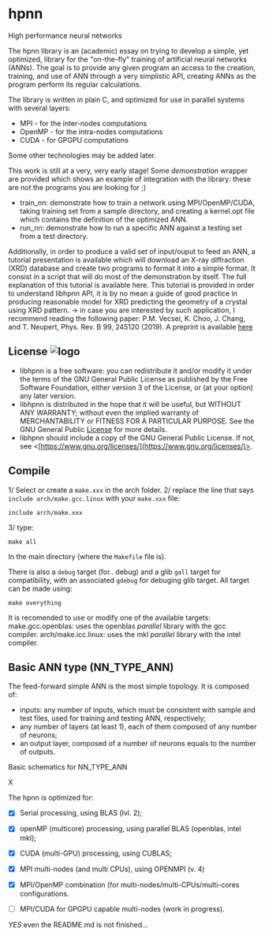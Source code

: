 # hpnn
High performance neural networks

The hpnn library is an (academic) essay on trying to develop a simple, yet optimized, library for the "on-the-fly" training of artificial neural networks (ANNs).
The goal is to provide any given program an access to the creation, training, and use of ANN through a very simplistic API, creating ANNs as the program perform its regular calculations.

The library is written in plain C, and optimized for use in parallel systems with several layers:
* MPI - for the inter-nodes computations
* OpenMP - for the intra-nodes computations
* CUDA - for GPGPU computations

Some other technologies may be added later.

This work is still at a very, very early stage!
Some _demonstration_ wrapper are provided which shows an example of integration with the library: these are not the programs you are looking for ;)
* train_nn: demonstrate how to train a network using MPI/OpenMP/CUDA, taking training set from a sample directory, and creating a kernel.opt file which contains the definition of the optimized ANN.
* run_nn: demonstrate how to run a specific ANN against a testing set from a test directory.

Additionally, in order to produce a valid set of input/ouput to feed an ANN, a tutorial presentation is available which will download an X-ray diffraction (XRD) database and create two programs to format it into a simple format. It consist in a script that will do most of the demonstration by itself. The full explanation of this tutorial is available here.
This tutorial is provided in order to understand libhpnn API, it is by no mean a guide of good practice in producing reasonable model for XRD predicting the geometry of a crystal using XRD pattern.
-> in case you are interested by such application, I recommend reading the following paper: 
P.M. Vecsei, K. Choo, J. Chang, and T. Neupert, Phys. Rev. B 99, 245120 (2019). A preprint is available [here](https://arxiv.org/abs/1812.05625)

## License ![logo](https://www.gnu.org/graphics/gplv3-or-later.png)

* libhpnn is a free software: you can redistribute it and/or modify it under the terms of the GNU General Public License as published by the Free Software Foundation, either version 3 of the License, or (at your option) any later version.
* libhpnn is distributed in the hope that it will be useful, but WITHOUT ANY WARRANTY; without even the implied warranty of MERCHANTABILITY or FITNESS FOR A PARTICULAR PURPOSE.  See the GNU General Public [License](LICENSE) for more details.
* libhpnn should include a copy of the GNU General Public License.  If not, see <[https://www.gnu.org/licenses/](https://www.gnu.org/licenses/)>.


## Compile

1/ Select or create a `make.xxx` in the arch folder.
2/ replace the line that says `include arch/make.gcc.linux` with your `make.xxx` file:
```
include arch/make.xxx
```
3/ type:
```
make all
```
In the main directory (where the `Makefile` file is).

There is also a `debug` target (for.. debug) and a glib `gall` target for compatibility, with an associated `gdebug` for debuging glib target.
All target can be made using:
```
make everything
```

It is recomended to use or modify one of the available targets:
make.gcc.openblas: uses the openblas _parallel_ library with the gcc compiler. 
arch/make.icc.linux: uses the mkl _parallel_ library with the intel compiler.


## Basic ANN type (NN\_TYPE\_ANN)

The feed-forward simple ANN is the most simple topology. It is composed of:
* inputs: any number of inputs, which must be consistent with sample and test files, used for training and testing ANN, respectively;
* any number of layers (at least 1), each of them composed of any number of neurons;
* an output layer, composed of a number of neurons equals to the number of outputs.

Basic schematics for NN\_TYPE\_ANN

X

The hpnn is optimized for:
- [x] Serial processing, using BLAS (lvl. 2);
- [x] openMP (multicore) processing, using parallel BLAS (openblas, intel mkl);
- [x] CUDA (multi-GPU) processing, using CUBLAS;
- [x] MPI multi-nodes (and multi CPUs), using OPENMPI (v. 4)
- [x] MPI/OpenMP combination (for multi-nodes/multi-CPUs/multi-cores configurations.
- [ ] MPI/CUDA for GPGPU capable multi-nodes (work in progress).



_YES_ even the README.md is not finished...






